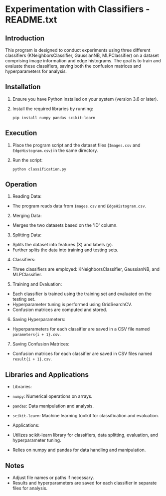 # Experimentation with Classifiers - README.txt

## Introduction
This program is designed to conduct experiments using three different classifiers (KNeighborsClassifier, GaussianNB, MLPClassifier) on a dataset comprising image information and edge histograms. 
The goal is to train and evaluate these classifiers, saving both the confusion matrices and hyperparameters for analysis.

## Installation
1. Ensure you have Python installed on your system (version 3.6 or later).
2. Install the required libraries by running:

    `pip install numpy pandas scikit-learn`

## Execution
1. Place the program script and the dataset files (`Images.csv` and `EdgeHistogram.csv`) in the same directory.
2. Run the script:

    `python classification.py`

## Operation
1. Reading Data:
- The program reads data from `Images.csv` and `EdgeHistogram.csv`.

2. Merging Data:
- Merges the two datasets based on the 'ID' column.

3. Splitting Data:
- Splits the dataset into features (X) and labels (y).
- Further splits the data into training and testing sets.

4. Classifiers:
- Three classifiers are employed: KNeighborsClassifier, GaussianNB, and MLPClassifier.

5. Training and Evaluation:
- Each classifier is trained using the training set and evaluated on the testing set.
- Hyperparameter tuning is performed using GridSearchCV.
- Confusion matrices are computed and stored.

6. Saving Hyperparameters:
- Hyperparameters for each classifier are saved in a CSV file named `parameters{i + 1}.csv`.

7. Saving Confusion Matrices:
- Confusion matrices for each classifier are saved in CSV files named `result{i + 1}.csv`.

## Libraries and Applications
- Libraries:
- `numpy`: Numerical operations on arrays.
- `pandas`: Data manipulation and analysis.
- `scikit-learn`: Machine learning toolkit for classification and evaluation.

- Applications:
- Utilizes scikit-learn library for classifiers, data splitting, evaluation, and hyperparameter tuning. 
- Relies on numpy and pandas for data handling and manipulation.

## Notes
- Adjust file names or paths if necessary.
- Results and hyperparameters are saved for each classifier in separate files for analysis.
